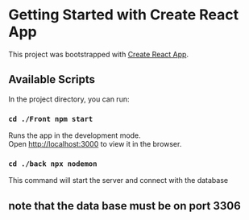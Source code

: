 # Getting Started with Create React App

This project was bootstrapped with [Create React App](https://github.com/facebook/create-react-app).

## Available Scripts

In the project directory, you can run:

### `cd ./Front npm start`

Runs the app in the development mode.\
Open [http://localhost:3000](http://localhost:3000) to view it in the browser.


### `cd ./back npx nodemon`

This command will start the server and connect with the database

## note that the data base must be on port 3306
